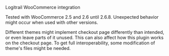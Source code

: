 Logitrail WooCommerce integration

Tested with WooCommerce 2.5 and 2.6 until 2.6.8. Unexpected behavior might
occur when used with other versions.

Different themes might implement checkout page differently than intended, or
even leave parts of it unused. This can also affect how this plugin works on
the checkout page. To get full interoperability, some modification of theme's
files might be needed.

